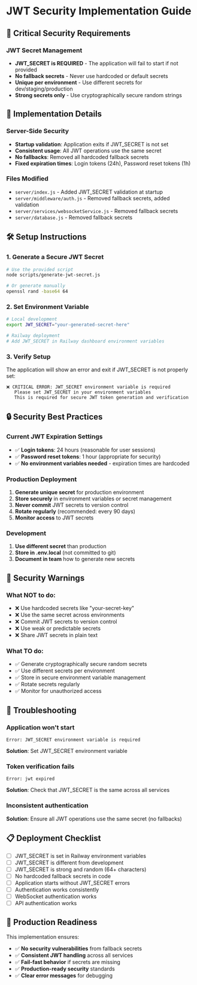 # JWT Security Implementation Guide

## 🚨 Critical Security Requirements

### JWT Secret Management
- **JWT_SECRET is REQUIRED** - The application will fail to start if not provided
- **No fallback secrets** - Never use hardcoded or default secrets
- **Unique per environment** - Use different secrets for dev/staging/production
- **Strong secrets only** - Use cryptographically secure random strings

## 🔐 Implementation Details

### Server-Side Security
- **Startup validation**: Application exits if JWT_SECRET is not set
- **Consistent usage**: All JWT operations use the same secret
- **No fallbacks**: Removed all hardcoded fallback secrets
- **Fixed expiration times**: Login tokens (24h), Password reset tokens (1h)

### Files Modified
- `server/index.js` - Added JWT_SECRET validation at startup
- `server/middleware/auth.js` - Removed fallback secrets, added validation
- `server/services/websocketService.js` - Removed fallback secrets
- `server/database.js` - Removed fallback secrets

## 🛠️ Setup Instructions

### 1. Generate a Secure JWT Secret
```bash
# Use the provided script
node scripts/generate-jwt-secret.js

# Or generate manually
openssl rand -base64 64
```

### 2. Set Environment Variable
```bash
# Local development
export JWT_SECRET="your-generated-secret-here"

# Railway deployment
# Add JWT_SECRET in Railway dashboard environment variables
```

### 3. Verify Setup
The application will show an error and exit if JWT_SECRET is not properly set:
```
❌ CRITICAL ERROR: JWT_SECRET environment variable is required
   Please set JWT_SECRET in your environment variables
   This is required for secure JWT token generation and verification
```

## 🔒 Security Best Practices

### Current JWT Expiration Settings
- ✅ **Login tokens**: 24 hours (reasonable for user sessions)
- ✅ **Password reset tokens**: 1 hour (appropriate for security)
- ✅ **No environment variables needed** - expiration times are hardcoded

### Production Deployment
1. **Generate unique secret** for production environment
2. **Store securely** in environment variables or secret management
3. **Never commit** JWT secrets to version control
4. **Rotate regularly** (recommended: every 90 days)
5. **Monitor access** to JWT secrets

### Development
1. **Use different secret** than production
2. **Store in .env.local** (not committed to git)
3. **Document in team** how to generate new secrets

## 🚨 Security Warnings

### What NOT to do:
- ❌ Use hardcoded secrets like "your-secret-key"
- ❌ Use the same secret across environments
- ❌ Commit JWT secrets to version control
- ❌ Use weak or predictable secrets
- ❌ Share JWT secrets in plain text

### What TO do:
- ✅ Generate cryptographically secure random secrets
- ✅ Use different secrets per environment
- ✅ Store in secure environment variable management
- ✅ Rotate secrets regularly
- ✅ Monitor for unauthorized access

## 🔧 Troubleshooting

### Application won't start
```
Error: JWT_SECRET environment variable is required
```
**Solution**: Set JWT_SECRET environment variable

### Token verification fails
```
Error: jwt expired
```
**Solution**: Check that JWT_SECRET is the same across all services

### Inconsistent authentication
**Solution**: Ensure all JWT operations use the same secret (no fallbacks)

## 📋 Deployment Checklist

- [ ] JWT_SECRET is set in Railway environment variables
- [ ] JWT_SECRET is different from development
- [ ] JWT_SECRET is strong and random (64+ characters)
- [ ] No hardcoded fallback secrets in code
- [ ] Application starts without JWT_SECRET errors
- [ ] Authentication works consistently
- [ ] WebSocket authentication works
- [ ] API authentication works

## 🎯 Production Readiness

This implementation ensures:
- ✅ **No security vulnerabilities** from fallback secrets
- ✅ **Consistent JWT handling** across all services
- ✅ **Fail-fast behavior** if secrets are missing
- ✅ **Production-ready security** standards
- ✅ **Clear error messages** for debugging
